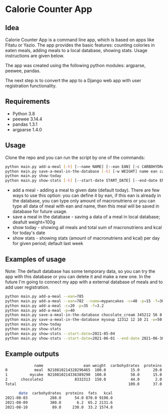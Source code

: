 # Calorie Counter App

## Idea
Calorie Counter App is a command line app, which is based on apps like Fitatu or Yazio.
The app provides the basic features: counting colories in eaten meals, adding meals to a local database, showing stats. Usage instructions are given below. 

The app was created using the following python modules: argparse, peewee, pandas.

The next step is to convert the app to a Django web app with user registration functionality.  

## Requirements
* Python 3.8
* peewee 3.14.4
* pandas 1.3.1
* argparse 1.4.0


## Usage
Clone the repo and you can run the script by one of the commands:
```bash
python main.py add-a-meal [-h] [--name NAME] [--ean EAN] [-c CARBOHYDRATES] [-p PROTEINS] [-f FATS] [-w WEIGHT] [-d DATE]
python main.py save-a-meal-in-the-database [-h] [-w WEIGHT] name ean carbohydrates proteins fats
python main.py show-today 
python main.py show-stats [-h] [--start-date START_DATE] [--end-date END_DATE]
```

* add a meal - adding a meal to given date (default today). There are few ways to use this option: you can define it by ean, if this ean is already in the database, you can type only amount of macronutriens or you can type all data of meal with ean and name, then this meal will be saved in database for future usage.
* save a meal in the database - saving a data of a meal in local database; deafult weight=100g
* show today - showing all meals and total sum of macronutriens and kcal for today's date
* show stats - showing stats (amount of macronutriens and kcal) per day for given period; default last week
## Examples of usage
Note: The default database has some temporary data, so you can try the app with this database or you can delete it and make a new one. In the future I'm going to connect my app with a external database of meals and to add user registration.

```bash
python main.py add-a-meal --ean=785
python main.py add-a-meal --ean=782 --name=mypancakes -c=40 -p=15 -f=30
python main.py add-a-meal -c=20 -p=35 -f=3.2
python main.py add-a-meal -p=40
python main.py save-a-meal-in-the-database chocolate_cream 345212 56 8 23
python main.py save-a-meal-in-the-database mysoup 12312 12 10 21 -w=50
python main.py show-today
python main.py show-stats
python main.py show-stats --start-date=2021-05-04
python main.py show-stats --start-date=2021-06-01 --end-date 2021-06-30
```

## Example outputs
```bash
             name                  ean weight  carbohydrates  proteins  fats    kcal
0            meal  N210810214328296465  100.0           15.0      20.0   0.0   140.0
1          mycake  N210810214336389290  100.0           50.0      15.0  17.3   415.7
2      chocolate2              8332313  150.0           44.0       2.0  13.0   451.5
Total                                                  109.0      37.0  30.3  1007.2

```

```bash
      date  carbohydrates  proteins  fats   kcal
2021-08-03          288.0      54.0 870.0 9198.0
2021-08-09          380.0       6.2  65.2 2131.6
2021-08-10           89.0     230.0  33.2 1574.8
```